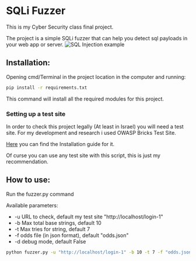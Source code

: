 

# SQLi Fuzzer

This is my Cyber Security class final project.

The project is a simple SQLi fuzzer that can help you detect sql payloads in your web app or server.
![SQL Injection example](https://miro.medium.com/max/600/1*mTKfq-BXgewrnF8A57TTNw.png)
## Installation:
Opening cmd/Terminal in the project location in the computer and running:

```sh
pip install -r requirements.txt
```

This command will install all the required modules for this project.

### Setting up a test site
In order to check this project legally (At least in Israel) you will need a test site.
For my development and research i used OWASP Bricks Test Site.

[Here](https://sechow.com/bricks/docs/installation.html) you can find the Installation guide for it.

Of curse you can use any test site with this script, this is just my recommendation.

## How to use:
Run the fuzzer.py command

Available parameters:
-    -u URL to check, default my test site "http://localhost/login-1"
-    -b Max total base strings, default 10
-    -t Max tries for string, default 7
-    -f odds file (in json format), default "odds.json"
-    -d debug mode, default False

```sh
python fuzzer.py -u "http://localhost/login-1" -b 10 -t 7 -f "odds.json" -d
```
